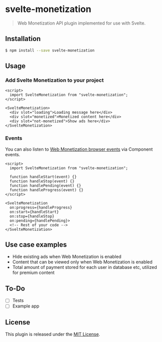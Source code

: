 # svelte-monetization

> Web Monetization API plugin implemented for use with Svelte.

## Installation

```bash
$ npm install --save svelte-monetization
```

## Usage

### Add Svelte Monetization to your project

```svelte
<script>
  import SvelteMonetization from "svelte-monetization";
</script>

<SvelteMonetization>
  <div slot="loading">Loading message here</div>
  <div slot="monetized">Monetized content here</div>
  <div slot="not-monetized">Show ads here</div>
</SvelteMonetization>
```

### Events

You can also listen to [Web Monetization browser events](https://webmonetization.org/docs/api#browser-events) via Component events.

```svelte
<script>
  import SvelteMonetization from "svelte-monetization";

  function handleStart(event) {}
  function handleStop(event) {}
  function handlePending(event) {}
  function handleProgress(event) {}
</script>

<SvelteMonetization
  on:progress={handleProgress}
  on:start={handleStart}
  on:stop={handleStop}
  on:pending={handlePending}>
  <!-- Rest of your code -->
</SvelteMonetization>
```

## Use case examples

- Hide existing ads when Web Monetization is enabled
- Content that can be viewed only when Web Monetization is enabled
- Total amount of payment stored for each user in database etc, utilized for premium content

## To-Do

- [ ] Tests
- [ ] Example app

## License

This plugin is released under the [MIT License](LICENSE.md).
